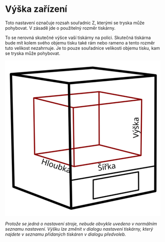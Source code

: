 Výška zařízení
====
Toto nastavení označuje rozsah souřadnic Z, kterými se tryska může pohybovat. V zásadě jde o použitelný rozměr tiskárny.

To se nerovná skutečné výšce vaší tiskárny na polici. Skutečná tiskárna bude mít kolem svého objemu tisku také rám nebo rameno a tento rozměr tuto velikost nezahrnuje. Je to pouze souřadnice velikosti objemu tisku, kam se tryska může pohybovat.

![Rozměry objemu tisku](../images/build_volume_dimensions_cs.svg)

*Protože se jedná o nastavení stroje, nebude obvykle uvedeno v normálním seznamu nastavení. Výšku lze změnit v dialogu nastavení tiskárny, který najdete v seznamu přidaných tiskáren v dialogu předvoleb.*